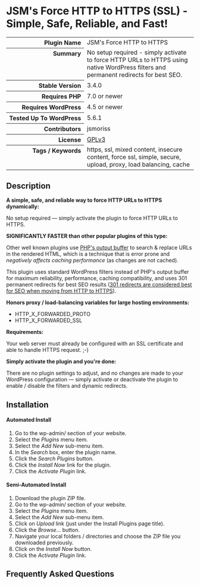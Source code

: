 <h1>JSM&#039;s Force HTTP to HTTPS (SSL) - Simple, Safe, Reliable, and Fast!</h1>

<table>
<tr><th align="right" valign="top" nowrap>Plugin Name</th><td>JSM&#039;s Force HTTP to HTTPS</td></tr>
<tr><th align="right" valign="top" nowrap>Summary</th><td>No setup required - simply activate to force HTTP URLs to HTTPS using native WordPress filters and permanent redirects for best SEO.</td></tr>
<tr><th align="right" valign="top" nowrap>Stable Version</th><td>3.4.0</td></tr>
<tr><th align="right" valign="top" nowrap>Requires PHP</th><td>7.0 or newer</td></tr>
<tr><th align="right" valign="top" nowrap>Requires WordPress</th><td>4.5 or newer</td></tr>
<tr><th align="right" valign="top" nowrap>Tested Up To WordPress</th><td>5.6.1</td></tr>
<tr><th align="right" valign="top" nowrap>Contributors</th><td>jsmoriss</td></tr>
<tr><th align="right" valign="top" nowrap>License</th><td><a href="https://www.gnu.org/licenses/gpl.txt">GPLv3</a></td></tr>
<tr><th align="right" valign="top" nowrap>Tags / Keywords</th><td>https, ssl, mixed content, insecure content, force ssl, simple, secure, upload, proxy, load balancing, cache</td></tr>
</table>

<h2>Description</h2>

<p><strong>A simple, safe, and reliable way to force HTTP URLs to HTTPS dynamically:</strong></p>

<p>No setup required &mdash; simply activate the plugin to force HTTP URLs to HTTPS.</p>

<p><strong>SIGNIFICANTLY FASTER than other popular plugins of this type:</strong></p>

<p>Other well known plugins use <a href="https://secure.php.net/manual/en/function.ob-start.php">PHP's output buffer</a> to search &amp; replace URLs in the rendered HTML, which is a technique that is error prone and <em>negatively affects caching performance</em> (as changes are not cached).</p>

<p>This plugin uses standard WordPress filters instead of PHP's output buffer for maximum reliability, performance, caching compatibility, and uses 301 permanent redirects for best SEO results (<a href="https://en.wikipedia.org/wiki/HTTP_301">301 redirects are considered best for SEO when moving from HTTP to HTTPS</a>).</p>

<p><strong>Honors proxy / load-balancing variables for large hosting environments:</strong></p>

<ul>
<li>HTTP_X_FORWARDED_PROTO</li>
<li>HTTP_X_FORWARDED_SSL</li>
</ul>

<p><strong>Requirements:</strong></p>

<p>Your web server must already be configured with an SSL certificate and able to handle HTTPS request. ;-)</p>

<p><strong>Simply activate the plugin and you're done:</strong></p>

<p>There are no plugin settings to adjust, and no changes are made to your WordPress configuration &mdash; simply activate or deactivate the plugin to enable / disable the filters and dynamic redirects.</p>


<h2>Installation</h2>

<h4>Automated Install</h4>

<ol>
<li>Go to the wp-admin/ section of your website.</li>
<li>Select the <em>Plugins</em> menu item.</li>
<li>Select the <em>Add New</em> sub-menu item.</li>
<li>In the <em>Search</em> box, enter the plugin name.</li>
<li>Click the <em>Search Plugins</em> button.</li>
<li>Click the <em>Install Now</em> link for the plugin.</li>
<li>Click the <em>Activate Plugin</em> link.</li>
</ol>

<h4>Semi-Automated Install</h4>

<ol>
<li>Download the plugin ZIP file.</li>
<li>Go to the wp-admin/ section of your website.</li>
<li>Select the <em>Plugins</em> menu item.</li>
<li>Select the <em>Add New</em> sub-menu item.</li>
<li>Click on <em>Upload</em> link (just under the Install Plugins page title).</li>
<li>Click the <em>Browse...</em> button.</li>
<li>Navigate your local folders / directories and choose the ZIP file you downloaded previously.</li>
<li>Click on the <em>Install Now</em> button.</li>
<li>Click the <em>Activate Plugin</em> link.</li>
</ol>


<h2>Frequently Asked Questions</h2>




